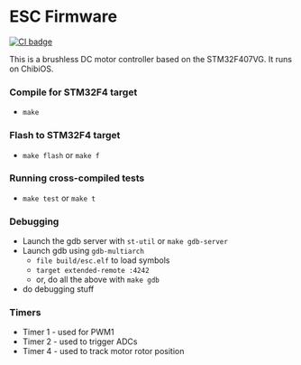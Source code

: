 ESC Firmware
=========
[![CI badge](https://circleci.com/gh/patosai/esc-chibios.svg?style=svg)](https://app.circleci.com/pipelines/github/patosai/esc-chibios)

This is a brushless DC motor controller based on the STM32F407VG. It runs on ChibiOS.

### Compile for STM32F4 target
- `make`

### Flash to STM32F4 target
- `make flash` or `make f`

### Running cross-compiled tests
- `make test` or `make t`

### Debugging
- Launch the gdb server with `st-util` or `make gdb-server`
- Launch gdb using `gdb-multiarch`
    - `file build/esc.elf` to load symbols
    - `target extended-remote :4242`
    - or, do all the above with `make gdb`
- do debugging stuff

### Timers
- Timer 1 - used for PWM1
- Timer 2 - used to trigger ADCs
- Timer 4 - used to track motor rotor position
